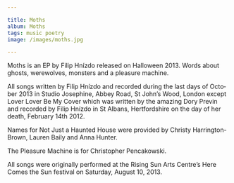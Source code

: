 ```yaml
---

title: Moths
album: Moths
tags: music poetry
image: /images/moths.jpg

---
```


Moths is an EP by Filip Hnízdo released on Halloween 2013. Words about ghosts, werewolves, monsters and a pleasure machine.

All songs writ­ten by Filip Hnízdo and re­cor­ded dur­ing the last days of Oc­to­ber 2013 in Stu­dio Josephine, Ab­bey Road, St John’s Wood, Lon­don ex­cept Lover Lover Be My Cover which was writ­ten by the amaz­ing Dory Previn and re­cor­ded by Filip Hnízdo in St Al­bans, Hert­ford­shire on the day of her death, Feb­ru­ary 14th 2012.

Names for Not Just a Haunted House were provided by Christy Har­ring­ton-Brown, Lauren Baily and Anna Hunter.

The Pleas­ure Ma­chine is for Chris­topher Pen­cakowski.

All songs were ori­gin­ally per­formed at the Rising Sun Arts Centre’s Here Comes the Sun fest­ival on Sat­urday, Au­gust 10, 2013.
